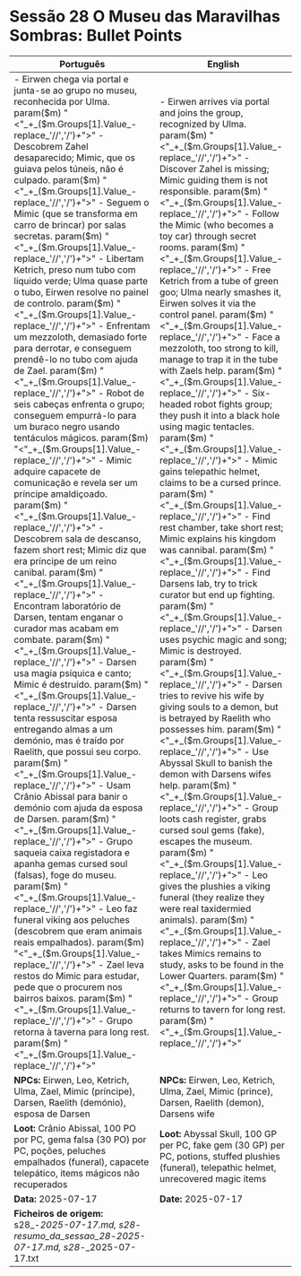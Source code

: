 # Sessão 28  O Museu das Maravilhas Sombras: Bullet Points

| Português | English |
|-----------|---------|
| - Eirwen chega via portal e junta-se ao grupo no museu, reconhecida por Ulma. param($m) "<"_+_($m.Groups[1].Value_-replace_'//','/')_+_">" - Descobrem Zahel desaparecido; Mimic, que os guiava pelos túneis, não é culpado. param($m) "<"_+_($m.Groups[1].Value_-replace_'//','/')_+_">" - Seguem o Mimic (que se transforma em carro de brincar) por salas secretas. param($m) "<"_+_($m.Groups[1].Value_-replace_'//','/')_+_">" - Libertam Ketrich, preso num tubo com líquido verde; Ulma quase parte o tubo, Eirwen resolve no painel de controlo. param($m) "<"_+_($m.Groups[1].Value_-replace_'//','/')_+_">" - Enfrentam um mezzoloth, demasiado forte para derrotar, e conseguem prendê-lo no tubo com ajuda de Zael. param($m) "<"_+_($m.Groups[1].Value_-replace_'//','/')_+_">" - Robot de seis cabeças enfrenta o grupo; conseguem empurrá-lo para um buraco negro usando tentáculos mágicos. param($m) "<"_+_($m.Groups[1].Value_-replace_'//','/')_+_">" - Mimic adquire capacete de comunicação e revela ser um príncipe amaldiçoado. param($m) "<"_+_($m.Groups[1].Value_-replace_'//','/')_+_">" - Descobrem sala de descanso, fazem short rest; Mimic diz que era príncipe de um reino canibal. param($m) "<"_+_($m.Groups[1].Value_-replace_'//','/')_+_">" - Encontram laboratório de Darsen, tentam enganar o curador mas acabam em combate. param($m) "<"_+_($m.Groups[1].Value_-replace_'//','/')_+_">" - Darsen usa magia psíquica e canto; Mimic é destruído. param($m) "<"_+_($m.Groups[1].Value_-replace_'//','/')_+_">" - Darsen tenta ressuscitar esposa entregando almas a um demónio, mas é traído por Raelith, que possui seu corpo. param($m) "<"_+_($m.Groups[1].Value_-replace_'//','/')_+_">" - Usam Crânio Abissal para banir o demónio com ajuda da esposa de Darsen. param($m) "<"_+_($m.Groups[1].Value_-replace_'//','/')_+_">" - Grupo saqueia caixa registadora e apanha gemas cursed soul (falsas), foge do museu. param($m) "<"_+_($m.Groups[1].Value_-replace_'//','/')_+_">" - Leo faz funeral viking aos peluches (descobrem que eram animais reais empalhados). param($m) "<"_+_($m.Groups[1].Value_-replace_'//','/')_+_">" - Zael leva restos do Mimic para estudar, pede que o procurem nos bairros baixos. param($m) "<"_+_($m.Groups[1].Value_-replace_'//','/')_+_">" - Grupo retorna à taverna para long rest. param($m) "<"_+_($m.Groups[1].Value_-replace_'//','/')_+_">"  | - Eirwen arrives via portal and joins the group, recognized by Ulma. param($m) "<"_+_($m.Groups[1].Value_-replace_'//','/')_+_">" - Discover Zahel is missing; Mimic guiding them is not responsible. param($m) "<"_+_($m.Groups[1].Value_-replace_'//','/')_+_">" - Follow the Mimic (who becomes a toy car) through secret rooms. param($m) "<"_+_($m.Groups[1].Value_-replace_'//','/')_+_">" - Free Ketrich from a tube of green goo; Ulma nearly smashes it, Eirwen solves it via the control panel. param($m) "<"_+_($m.Groups[1].Value_-replace_'//','/')_+_">" - Face a mezzoloth, too strong to kill, manage to trap it in the tube with Zaels help. param($m) "<"_+_($m.Groups[1].Value_-replace_'//','/')_+_">" - Six-headed robot fights group; they push it into a black hole using magic tentacles. param($m) "<"_+_($m.Groups[1].Value_-replace_'//','/')_+_">" - Mimic gains telepathic helmet, claims to be a cursed prince. param($m) "<"_+_($m.Groups[1].Value_-replace_'//','/')_+_">" - Find rest chamber, take short rest; Mimic explains his kingdom was cannibal. param($m) "<"_+_($m.Groups[1].Value_-replace_'//','/')_+_">" - Find Darsens lab, try to trick curator but end up fighting. param($m) "<"_+_($m.Groups[1].Value_-replace_'//','/')_+_">" - Darsen uses psychic magic and song; Mimic is destroyed. param($m) "<"_+_($m.Groups[1].Value_-replace_'//','/')_+_">" - Darsen tries to revive his wife by giving souls to a demon, but is betrayed by Raelith who possesses him. param($m) "<"_+_($m.Groups[1].Value_-replace_'//','/')_+_">" - Use Abyssal Skull to banish the demon with Darsens wifes help. param($m) "<"_+_($m.Groups[1].Value_-replace_'//','/')_+_">" - Group loots cash register, grabs cursed soul gems (fake), escapes the museum. param($m) "<"_+_($m.Groups[1].Value_-replace_'//','/')_+_">" - Leo gives the plushies a viking funeral (they realize they were real taxidermied animals). param($m) "<"_+_($m.Groups[1].Value_-replace_'//','/')_+_">" - Zael takes Mimics remains to study, asks to be found in the Lower Quarters. param($m) "<"_+_($m.Groups[1].Value_-replace_'//','/')_+_">" - Group returns to tavern for long rest. param($m) "<"_+_($m.Groups[1].Value_-replace_'//','/')_+_">"  |
| **NPCs:** Eirwen, Leo, Ketrich, Ulma, Zael, Mimic (príncipe), Darsen, Raelith (demónio), esposa de Darsen | **NPCs:** Eirwen, Leo, Ketrich, Ulma, Zael, Mimic (prince), Darsen, Raelith (demon), Darsens wife |
| **Loot:** Crânio Abissal, 100 PO por PC, gema falsa (30 PO) por PC, poções, peluches empalhados (funeral), capacete telepático, items mágicos não recuperados | **Loot:** Abyssal Skull, 100 GP per PC, fake gem (30 GP) per PC, potions, stuffed plushies (funeral), telepathic helmet, unrecovered magic items |
| **Data:** 2025-07-17 | **Date:** 2025-07-17 |
| **Ficheiros de origem:** s28_-_2025-07-17.md, s28_-_resumo_da_sessao_28_-_2025-07-17.md, s28_-_2025-07-17.txt |

























